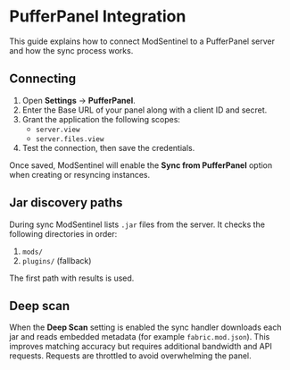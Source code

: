 # PufferPanel Integration

This guide explains how to connect ModSentinel to a PufferPanel server and how the sync process works.

## Connecting

1. Open **Settings** → **PufferPanel**.
2. Enter the Base URL of your panel along with a client ID and secret.
3. Grant the application the following scopes:
   - `server.view`
   - `server.files.view`
4. Test the connection, then save the credentials.

Once saved, ModSentinel will enable the **Sync from PufferPanel** option when creating or resyncing instances.

## Jar discovery paths

During sync ModSentinel lists `.jar` files from the server. It checks the following directories in order:

1. `mods/`
2. `plugins/` (fallback)

The first path with results is used.

## Deep scan

When the **Deep Scan** setting is enabled the sync handler downloads each jar and reads embedded metadata (for example `fabric.mod.json`). This improves matching accuracy but requires additional bandwidth and API requests. Requests are throttled to avoid overwhelming the panel.

